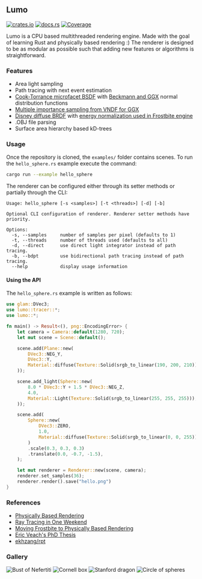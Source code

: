 ## Lumo
[![crates.io](https://img.shields.io/crates/v/lumo)](https://crates.io/crates/lumo)
[![docs.rs](https://img.shields.io/docsrs/lumo)](https://docs.rs/lumo)
[![Coverage](https://img.shields.io/coverallsCoverage/github/ekarpp/lumo)](https://coveralls.io/github/ekarpp/lumo)

Lumo is a CPU based multithreaded rendering engine. Made with the goal of learning Rust and physically based rendering :) The renderer is designed to be as modular as possible such that adding new features or algorithms is straightforward.

### Features
* Area light sampling
* Path tracing with next event estimation
* [Cook-Torrance microfacet BSDF](https://doi.org/10.1145/357290.357293) with [Beckmann and GGX](http://dx.doi.org/10.2312/EGWR/EGSR07/195-206) normal distribution functions
* [Multiple importance sampling from VNDF for GGX](https://jcgt.org/published/0007/04/01/)
* [Disney diffuse BRDF](https://disneyanimation.com/publications/physically-based-shading-at-disney/) with [energy normalization used in Frostbite engine](https://seblagarde.files.wordpress.com/2015/07/course_notes_moving_frostbite_to_pbr_v32.pdf)
* .OBJ file parsing
* Surface area hierarchy based kD-trees

### Usage
Once the repository is cloned, the `examples/` folder contains scenes. To run the `hello_sphere.rs` example execute the command:

```bash
cargo run --example hello_sphere
```

The renderer can be configured either through its setter methods or partially through the CLI:

```
Usage: hello_sphere [-s <samples>] [-t <threads>] [-d] [-b]

Optional CLI configuration of renderer. Renderer setter methods have priority.

Options:
  -s, --samples     number of samples per pixel (defaults to 1)
  -t, --threads     number of threads used (defaults to all)
  -d, --direct      use direct light integrator instead of path tracing.
  -b, --bdpt        use bidirectional path tracing instead of path tracing.
  --help            display usage information
```

#### Using the API
The `hello_sphere.rs` example is written as follows:

```rust
use glam::DVec3;
use lumo::tracer::*;
use lumo::*;

fn main() -> Result<(), png::EncodingError> {
    let camera = Camera::default(1280, 720);
    let mut scene = Scene::default();

    scene.add(Plane::new(
        DVec3::NEG_Y,
        DVec3::Y,
        Material::diffuse(Texture::Solid(srgb_to_linear(190, 200, 210))),
    ));

    scene.add_light(Sphere::new(
        8.0 * DVec3::Y + 1.5 * DVec3::NEG_Z,
        4.0,
        Material::Light(Texture::Solid(srgb_to_linear(255, 255, 255))),
    ));

    scene.add(
        Sphere::new(
            DVec3::ZERO,
            1.0,
            Material::diffuse(Texture::Solid(srgb_to_linear(0, 0, 255))),
        )
        .scale(0.3, 0.3, 0.3)
        .translate(0.0, -0.7, -1.5),
    );

    let mut renderer = Renderer::new(scene, camera);
    renderer.set_samples(36);
    renderer.render().save("hello.png")
}
```

### References
* [Physically Based Rendering](https://www.pbr-book.org/)
* [Ray Tracing in One Weekend](https://raytracing.github.io/)
* [Moving Frostbite to Physically Based Rendering](https://seblagarde.files.wordpress.com/2015/07/course_notes_moving_frostbite_to_pbr_v32.pdf)
* [Eric Veach's PhD Thesis](http://graphics.stanford.edu/papers/veach_thesis/)
* [ekhzang/rpt](https://github.com/ekzhang/rpt)

### Gallery
![Bust of Nefertiti](https://i.imgur.com/eQ0iaE1.png)
![Cornell box](https://i.imgur.com/JfGOyIT.png)
![Stanford dragon](https://i.imgur.com/4Wj2Fgy.png)
![Circle of spheres](https://i.imgur.com/vaALzZM.png)
